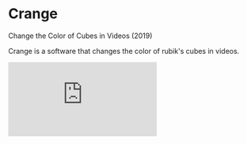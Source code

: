 # Crange

Change the Color of Cubes in Videos  (2019)



Crange is a software that changes the color of rubik's cubes in videos.

<div class="youtube">
<iframe src="https://www.youtube.com/embed/uY8mWv1GIjQ" title="YouTube video player" frameborder="0" allow="accelerometer; autoplay; clipboard-write; encrypted-media; gyroscope; picture-in-picture" allowfullscreen></iframe>
</div>




